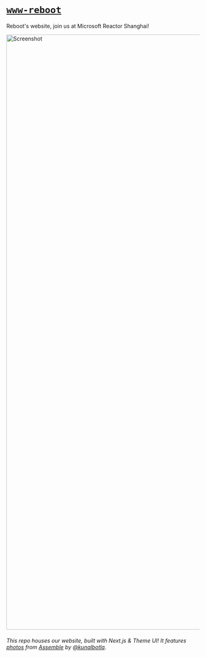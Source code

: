 # [`www-reboot`](https://reboot2023.com)

Reboot's website, join us at Microsoft Reactor Shanghai!

<img width="1552" alt="Screenshot" src="https://user-images.githubusercontent.com/62056970/216741525-9d7e25a7-1304-4b49-b8f4-a43609246a2b.png">

###### This repo houses our website, built with Next.js & Theme UI! It features [photos](https://hack.af/assemble-photos) from [Assemble](https://github.com/hackclub/assemble) by [@kunalbotla](https://github.com/kunalbotla).
